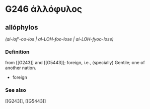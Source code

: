 # G246 ἀλλόφυλος

## allóphylos

_(al-lof'-oo-los | al-LOH-foo-lose | al-LOH-fyoo-lose)_

### Definition

from [[G243]] and [[G5443]]; foreign, i.e., (specially) Gentile; one of another nation.

- foreign

### See also

[[G243]], [[G5443]]

